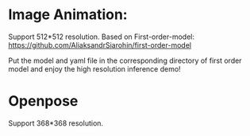 # Image Animation:
Support 512*512 resolution.
Based on First-order-model: https://github.com/AliaksandrSiarohin/first-order-model


Put the model and yaml file in the corresponding directory of first order model and enjoy the high resolution inference demo!

# Openpose
Support 368*368 resolution.